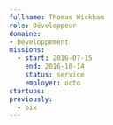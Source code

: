 ```yaml
---
fullname: Thomas Wickham
role: Développeur
domaine:
- Développement
missions:
  - start: 2016-07-15
    end: 2016-10-14
    status: service
    employer: octo
startups:
previously:
  - pix
---
```

